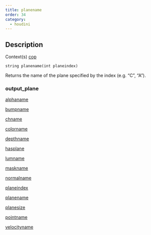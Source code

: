```yaml
---
title: planename
order: 34
category:
  - houdini
---
```


## Description

Context(s) [cop](../contexts/cop.html)

`string planename(int planeindex)`

Returns the name of the plane specified by the index (e.g. “C”, “A”).

### output_plane

[alphaname](alphaname.html)

[bumpname](bumpname.html)

[chname](chname.html)

[colorname](colorname.html)

[depthname](depthname.html)

[hasplane](hasplane.html)

[lumname](lumname.html)

[maskname](maskname.html)

[normalname](normalname.html)

[planeindex](planeindex.html)

[planename](planename.html)

[planesize](planesize.html)

[pointname](pointname.html)

[velocityname](velocityname.html)
